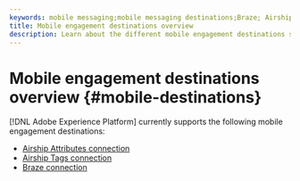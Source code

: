 ```yaml
---
keywords: mobile messaging;mobile messaging destinations;Braze; Airship
title: Mobile engagement destinations overview
description: Learn about the different mobile engagement destinations supported by Adobe Experience Platform.
---
```


# Mobile engagement destinations overview {#mobile-destinations}

[!DNL Adobe Experience Platform] currently supports the following mobile engagement destinations:

* [Airship Attributes connection](./airship-attributes.md)
* [Airship Tags connection](./airship-tags.md)
* [Braze connection](./braze.md)